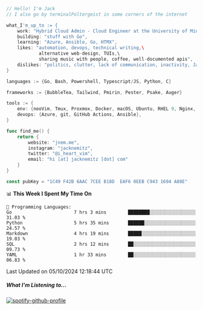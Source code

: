 ```go
// Hello! I'm Jack
// I also go by terminalPoltergeist in some corners of the internet

what_I'm_up_to := {
    work: "Hybrid Cloud Admin - Cloud Engineer at the University of Minnesota",
    building: "stuff with Go",
    learning: "Azure, Ansible, Go, HTMX",
    likes: "automation, devops, technical writing,\
            alternative web-design, TUIs,\
            sharing music with people, coffee, well-documented apis",
    dislikes: "politics, clutter, lack of communication, inactivity, Java",
}

languages := {Go, Bash, Powershell, Typescript/JS, Python, C}

frameworks := {BubbleTea, Tailwind, Pmirin, Pester, Psake, Auger}

tools := {
    env: {neoVim, Tmux, Proxmox, Docker, macOS, Ubuntu, RHEL 9, Nginx, DigitalOcean, Cloudflare},
    devops: {Azure, git, GitHub Actions, Ansible},
}

func find_me() {
    return {
        website: "jnem.me",
        instagram: "jacknemitz",
        twitter: "@i_heart_vim",
        email: "hi [at] jacknemitz [dot] com"
    }
}

const pubKey = "1C49 F42B 6AAC 7CEE B18D  EAF6 0EEB C943 1694 A88E"
```

<!--START_SECTION:waka-->
📊 **This Week I Spent My Time On** 

```text
💬 Programming Languages: 
Go                       7 hrs 3 mins        ████████░░░░░░░░░░░░░░░░░   31.03 % 
Python                   5 hrs 35 mins       ██████░░░░░░░░░░░░░░░░░░░   24.57 % 
Markdown                 4 hrs 19 mins       █████░░░░░░░░░░░░░░░░░░░░   19.03 % 
SQL                      2 hrs 12 mins       ██░░░░░░░░░░░░░░░░░░░░░░░   09.73 % 
YAML                     1 hr 33 mins        ██░░░░░░░░░░░░░░░░░░░░░░░   06.83 % 
```


 Last Updated on 05/10/2024 12:18:44 UTC
<!--END_SECTION:waka-->

##### What I'm Listening to...

[![spotify-github-profile](https://jnem.me/listening-item?maxAge=2592000)](https://jnem.me/listening)
